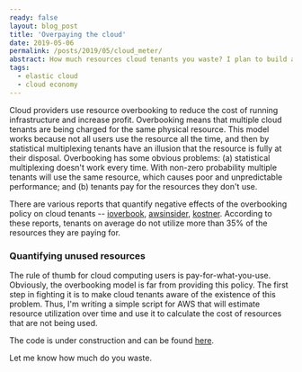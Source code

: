 ```yaml
---
ready: false
layout: blog_post
title: 'Overpaying the cloud'
date: 2019-05-06
permalink: /posts/2019/05/cloud_meter/
abstract: How much resources cloud tenants you waste? I plan to build a Cloud Waste Meter that measures the underutilized resources and calculates what is the cost of wasted resources.
tags:
  - elastic cloud
  - cloud economy
---
```


Cloud providers use resource overbooking to reduce the cost of running infrastructure and increase profit. Overbooking means that multiple cloud tenants are being charged for the same physical resource. This model works because not all users use the resource all the time, and then by statistical multiplexing tenants have an illusion that the resource is fully at their disposal. Overbooking has some obvious problems: (a) statistical multiplexing doesn't work every time. With non-zero probability multiple tenants will use the same resource, which causes poor and unpredictable performance; and (b) tenants pay for the resources they don't use.

There are various reports that quantify negative effects of the overbooking policy on cloud tenants -- [ioverbook](https://ieeexplore.ieee.org/abstract/document/6973784), [awsinsider](https://awsinsider.net/articles/2017/11/20/rightscale-aws-overpay-6-billion.aspx), [kostner](https://kostner.com/2019/02/28/there-is-no-reason-to-overpay-for-cloud/). According to these reports, tenants on average do not utilize more than 35% of the resources they are paying for.


### Quantifying unused resources

The rule of thumb for cloud computing users is pay-for-what-you-use. Obviously, the overbooking model is far from providing this policy. The first step in fighting it is to make cloud tenants aware of the existence of this problem. Thus, I'm writing a simple script for AWS that will estimate resource utilization over time and use it to calculate the cost of resources that are not being used.

The code is under construction and can be found [here](https://github.com/vojislavdjukic/cloud-waste-meter).

Let me know how much do you waste.